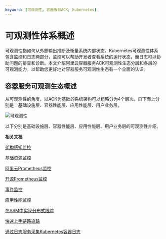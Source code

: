 ```yaml
---
keyword: [可观测性, 容器服务ACK, Kubernetes]
---
```


# 可观测性体系概述

可观测性指如何从外部输出推断及衡量系统内部状态。Kubernetes可观测性体系包含监控和日志两部分，监控可以帮助开发者查看系统的运行状态，而日志可以协助问题的排查和诊断。本文介绍阿里云容器服务ACK可观测性生态分层和各层的可观测能力，以帮助您更好地对容器服务可观测性生态有一个全面的认识。

## 容器服务可观测生态概述

从可观测性的角度，以ACK为基础的系统架构可以粗略分为4个层次。自下而上分别是：基础设施层、容器性能层、应用性能层、用户业务层。

![可观测性](https://static-aliyun-doc.oss-accelerate.aliyuncs.com/assets/img/zh-CN/7396342161/p238998.png)

以下分别是基础设施层、容器性能层、应用性能层、用户业务层的可观测性介绍。





**相关文档**  


[架构感知监控]()

[基础资源监控](/intl.zh-CN/Kubernetes集群用户指南/可观测性/监控管理/基础资源监控.md)

[阿里云Prometheus监控](/intl.zh-CN/Kubernetes集群用户指南/可观测性/监控管理/阿里云Prometheus监控.md)

[开源Prometheus监控](/intl.zh-CN/Kubernetes集群用户指南/可观测性/监控管理/开源Prometheus监控.md)

[事件监控](/intl.zh-CN/Kubernetes集群用户指南/可观测性/监控管理/事件监控.md)

[应用性能监控](/intl.zh-CN/Kubernetes集群用户指南/可观测性/监控管理/应用性能监控.md)

[在ASM中实现分布式跟踪]()

[快速上手链路追踪](/intl.zh-CN/快速入门/快速上手链路追踪.md)

[通过日志服务采集Kubernetes容器日志](/intl.zh-CN/Kubernetes集群用户指南/可观测性/日志管理/通过日志服务采集Kubernetes容器日志.md)

